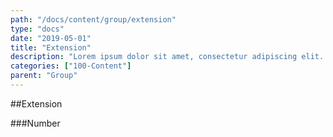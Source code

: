 ```yaml
---
path: "/docs/content/group/extension"
type: "docs"
date: "2019-05-01"
title: "Extension"
description: "Lorem ipsum dolor sit amet, consectetur adipiscing elit. Nunc tempus laoreet leo sit amet iaculis."
categories: ["100-Content"]
parent: "Group"
---
```


##Extension

###Number

<demo>
  <div class="demo_item" data-iframe="demos/docs/content/group/number" data-name="line">
  </div>
</demo>
